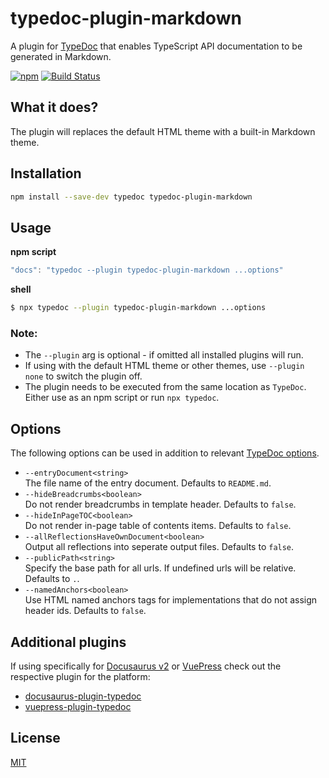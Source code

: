# typedoc-plugin-markdown

A plugin for [TypeDoc](https://github.com/TypeStrong/typedoc) that enables TypeScript API documentation to be generated in Markdown.

[![npm](https://img.shields.io/npm/v/typedoc-plugin-markdown.svg)](https://www.npmjs.com/package/typedoc-plugin-markdown)
[![Build Status](https://travis-ci.org/tgreyuk/typedoc-plugin-markdown.svg?branch=master)](https://travis-ci.org/tgreyuk/typedoc-plugin-markdown)

## What it does?

The plugin will replaces the default HTML theme with a built-in Markdown theme.

## Installation

```bash
npm install --save-dev typedoc typedoc-plugin-markdown
```

## Usage

**npm script**
```javascript
"docs": "typedoc --plugin typedoc-plugin-markdown ...options"
```

**shell**
```bash
$ npx typedoc --plugin typedoc-plugin-markdown ...options
```

### Note:

- The `--plugin` arg is optional - if omitted all installed plugins will run.
- If using with the default HTML theme or other themes, use `--plugin none` to switch the plugin off.
- The plugin needs to be executed from the same location as `TypeDoc`. Either use as an npm script or run `npx typedoc`.

## Options

The following options can be used in addition to relevant [TypeDoc options](https://typedoc.org/guides/options/).

- `--entryDocument<string>`<br>
  The file name of the entry document. Defaults to `README.md`.
- `--hideBreadcrumbs<boolean>`<br>
  Do not render breadcrumbs in template header. Defaults to `false`.
- `--hideInPageTOC<boolean>`<br>
  Do not render in-page table of contents items.  Defaults to `false`.
- `--allReflectionsHaveOwnDocument<boolean>`<br>
  Output all reflections into seperate output files. Defaults to `false`.
- `--publicPath<string>`<br>
  Specify the base path for all urls. If undefined urls will be relative. Defaults to `.`.
- `--namedAnchors<boolean>`<br>
  Use HTML named anchors tags for implementations that do not assign header ids. Defaults to `false`.


## Additional plugins

If using specifically for [Docusaurus v2](https://v2.docusaurus.io/) or [VuePress](https://vuepress.vuejs.org/) check out the respective plugin for the platform:

- [docusaurus-plugin-typedoc](https://github.com/tgreyuk/typedoc-plugin-markdown/tree/master/packages/docusaurus-plugin-typedoc/README.md)
- [vuepress-plugin-typedoc](https://github.com/tgreyuk/typedoc-plugin-markdown/tree/master/packages/vuepress-plugin-typedoc/README.md)

## License

[MIT](https://github.com/tgreyuk/typedoc-plugin-markdown/blob/master/LICENSE)